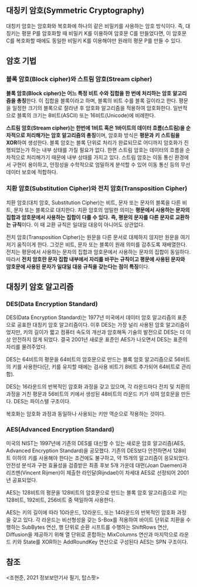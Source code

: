 ## 대칭키 암호(Symmetric Cryptography)

대칭키 암호는 암호화와 복호화에 하나의 같은 비밀키를 사용하는 암호 방식이다. 즉, 대칭키는 평문 P를 암호화할 때 비밀키 K를 이용하여 암호문 C를 만들었다면, 이 암호문 C를 복호화할 때에도 동일한 비밀키 K를 이용해야만 원래의 평문 P를 만들 수 있다.

## 암호 기법

### 블록 암호(Block cipher)와 스트림 암호(Stream cipher)

**블록 암호(Block cipher)는 어느 특정 비트 수와 집합을 한 번에 처리하는 암호 알고리즘을 총칭**한다. 이 집합을 블록이라고 하며, 블록의 비트 수를 블록 길이라고 한다. 평문을 일정한 크기의 블록으로 잘라낸 후 암호화 알고리즘을 적용하여 암호화한다. 일반적으로 블록의 크기는 8비트(ASCII) 또는 16비트(Unicode)에 비례한다.

**스트림 암호(Stream cipher)는 한번에 1비트 혹은 1바이트의 데이터 흐름(스트림)을 순차적으로 처리해가는 암호 알고리즘의 총칭**이며, 암호화 방식은 **평문과 키 스트림을 XOR**하여 생성한다. 블록 암호는 블록 단위로 처리가 완료되므로 어디까지 암호화가 진행되었는가 하는 내부 상태를 가질 필요가 없다. 한편 스트림 암호는 데이터의 흐름을 순차적으로 처리해가기 때문에 내부 상태를 가지고 있다. 스트림 암호는 이동 통신 환경에서 구현이 용이하고, 안정성을 수학적으로 엄밀하게 분석할 수 있어 이동 통신 등의 무선 데이터 보호에 적합하다.

### 치환 암호(Substitution Cipher)와 전치 암호(Transposition Cipher)

치환 암호(대치 암호, Substitution Cipher)는 비트, 문자 또는 문자의 블록을 다른 비트, 문자 또는 블록으로 대치한다. 치환 암호의 엄밀한 의미는 **평문에서 사용하는 문자의 집합과 암호문에서 사용하는 집합이 다를 수 있다.** **즉, 평문의 문자를 다른 문자로 교환하는 규칙**이다. 이 때 교환 규칙은 일대일 대응이 아니어도 상관없다.

전치 암호(Transposition Cipher)는 원문을 다른 문서로 대체하지 않지만 원문을 여기저기 움직이게 한다. 그것은 비트, 문자 또는 블록이 원래 의미를 감추도록 재배열한다. 전치는 평문에서 사용하는 문자의 집합과 암호문에서 사용하는 문자의 집합이 동일하다. 따라서 **전치 암호란 문자 집합 내부에서 자리를 바꾸는 규칙이고 평문에 사용된 문자와 암호문에 사용된 문자가 일대일 대응 규칙을 갖는다는 점이 특징**이다.

## 대칭키 암호 알고리즘

### DES(Data Encryption Standard)

DES(Data Encryption Standard)는 1977년 미국에서 데이터 암호 알고리즘의 표준으로 공표한 대칭키 암호 알고리즘이다. 이후 DES는 가장 널리 사용된 암호 알고리즘이었지만, 키의 길이가 짧고 컴퓨터 속도의 개선과 암호해독 기술의 발전으로 DES는 더 이상 안전하지 않게 되었다. 결국 2001년 새로운 표준인 AES가 나오면서 DES는 표준의 자리를 물려주었다.

DES는 64비트의 평문을 64비트의 암호문으로 만드는 블록 암호 알고리즘으로 56비트의 키를 사용한다(단, 키를 유지할 때에는 검사용 비트기 8비트 추가되어 64비트로 관리함).

DES는 16라운드의 반복적인 암호화 과정을 갖고 있으며, 각 라운드마다 전치 및 치환의 과정을 거친 평문과 56비트의 키에서 생성된 48비트의 라운드 키가 섞여 암호문을 만든다. DES는 파이스텔 구조이다.

복호화는 암호화 과정과 동일하나 사용되는 키만 역순으로 작용하는 것이다.

### AES(Advanced Encryption Standard)

미국의 NIST는 1997년에 기존의 DES를 대신할 수 있는 새로운 암호 알고리즘(AES, Advanced Encryption Standard)을 공모했다. 기존의 DES보다 안전하면서 128비트 이하의 키를 사용해야 한다는 조건에도 불구하고, 약 15개의 알고리즘이 응모되었다. 안전성 분석과 구현 효율성을 검증받은 최종 후보 5개 가운데 대먼(Joan Daemen)과 리즈멘(Vincent Rijmen)이 제출한 라인달(Rijndael)이 차세대 AES로 선정되어 2001년 공표되었다.

AES는 128비트의 평문을 128비트의 암호문으로 만드는 블록 암호 알고리즘으로 키는 128비트, 192비트, 256비트 중 택일하여 사용한다.

AES는 키의 길이에 따라 10라운드, 12라운드, 또는 14라운드의 반복적인 암호화 과정을 갖고 있다. 각 라운드는 비선형성을 갖는 S-Box를 적용하여 바이트 단위로 치환을 수행하는 SubBytes 연산, 행 단위로 순환 시프트를 수행하는 ShiftRows 연산, Diffusion을 제공하기 위해 열 단위로 혼합하는 MixColumns 연산과 마지막으로 라운드 키와 State를 XOR하는 AddRoundKey 연산으로 구성된다 AES는 SPN 구조이다.

## 참조

<조현준, 2021 정보보안기사 필기, 탑스팟>
